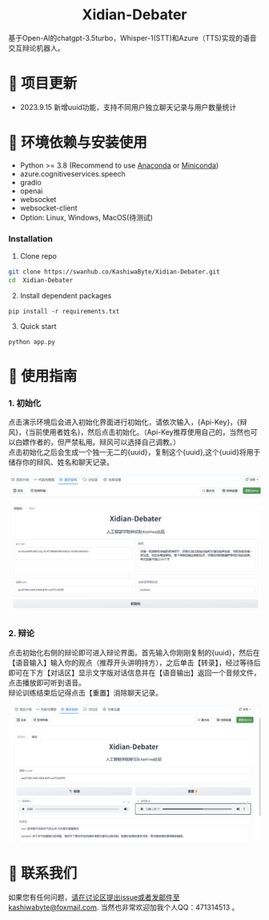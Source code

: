 <div align="center">
<h1>Xidian-Debater</h1>
</div>
基于Open-AI的chatgpt-3.5turbo，Whisper-1(STT)和Azure（TTS)实现的语音交互辩论机器人。




# 🚀 项目更新
- 2023.9.15 新增uuid功能，支持不同用户独立聊天记录与用户数量统计


# 📝 环境依赖与安装使用
- Python >= 3.8 (Recommend to use [Anaconda](https://www.anaconda.com/download/#linux) or [Miniconda](https://docs.conda.io/en/latest/miniconda.html))
- azure.cognitiveservices.speech
- gradio
- openai
- websocket
- websocket-client
- Option: Linux, Windows, MacOS(待测试)

### Installation
1. Clone repo

```bash
git clone https://swanhub.co/KashiwaByte/Xidian-Debater.git
cd  Xidian-Debater
```

2. Install dependent packages

```
pip install -r requirements.txt
```

3. Quick start
```
python app.py
```
# 📜 使用指南

### 1. 初始化   
点击演示环境后会进入初始化界面进行初始化，请依次输入，{Api-Key}，{辩风}，{当前使用者姓名}，然后点击初始化。（Api-Key推荐使用自己的，当然也可以白嫖作者的，但严禁私用。辩风可以选择自己调教。）   
点击初始化之后会生成一个独一无二的{uuid}，复制这个{uuid},这个{uuid}将用于储存你的辩风、姓名和聊天记录。
<div align="center">
<img src="images/uuid初始化.png" width=900>
</div>


### 2. 辩论   
点击初始化右侧的辩论即可进入辩论界面。首先输入你刚刚复制的{uuid}，然后在【语音输入】输入你的观点（推荐开头讲明持方），之后单击【转录】，经过等待后即可在下方【对话区】显示文字版对话信息并在【语音输出】返回一个音频文件，点击播放即可听到语音。   
辩论训练结束后记得点击【重置】消除聊天记录。    
<div align="center">
<img src="images/uuid辩论.png" width=900>
</div>


# 📧 联系我们
如果您有任何问题，请在讨论区提出issue或者发邮件至kashiwabyte@foxmail.com.
当然也非常欢迎加我个人QQ：471314513 。


